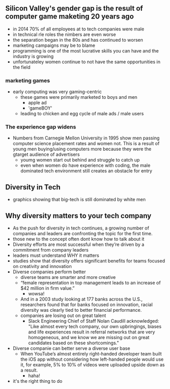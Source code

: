 ## Silicon Valley's gender gap is the result of computer game maketing 20 years ago
- in 2014 70% of all employees at to tech companies were male
- in technical rle roles the nimbers are even worse
- the separation began in the 80s and has continued to worsen
- marketing campaigns may be to blame
- programming is one of the most lucrative skills you can have and the industry is growing
- unfortunateley women continue to not have the same opportunities in the field

### marketing games
- early computing was very gaming-centric
     - these games were primarily marketed to boys and men
        - apple ad
        - 'gameBOY'
    - leading to chicken and egg cycle of male ads / male users
### The experience gap widens
 - Numbers from Carnegie Mellon University in 1995 show men passing computer science placement rates and women not. This is a result of young men buying/using computers more because they were the gtarget audience of advertisers
    - youmg women start out behind and struggle to catch up
    - even when women  do have experience with coding, the male dominated tech environment still creates an obstacle for entry

## Diversity in Tech
- graphics showing that big-tech is still dominated by white men

## Why diversity matters to your tech company
- As the push for diversity in tech continues, a growing number of companies and leaders are confronting the topic for the first time.
- those new to the concept often dont know how to talk about it
- Diversity efforts are most successful when they’re driven by a commitment from company leaders
- leaders must understand WHY it matters
- studies show that diversity offers significant benefits for teams focused on creativity and innovation
- Diverse companies perform better
    - diverse teams are smarter and more creative
    - “female representation in top management leads to an increase of $42 million in firm value.”
        - wowsa!
    - And in a 2003 study looking at 177 banks across the U.S., researchers found that for banks focused on innovation, racial diversity was clearly tied to better financial performance. 
    - companies are losing out on great talent
        - Slack Engineering Chief of Staff Nolan Caudill acknowledged: "Like almost every tech company, our own upbringings, biases and life experiences result in referral networks that are very homogeneous, and we know we are missing out on great candidates based on these shortcomings."
- Diverse companie can better serve a diverse user base
    -  When YouTube’s almost entirely right-handed developer team built the iOS app without considering how left-handed people would use it, for example, 5% to 10% of videos were uploaded upside down as a result.
        - haha!
- it's the right thing to do

    




